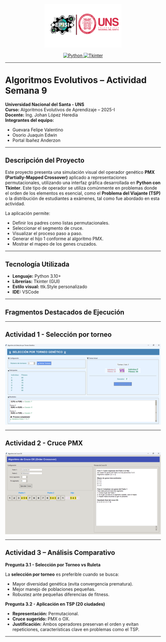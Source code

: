 <p align="center">
  <a href="https://www.uns.edu.pe" target="_blank">
    <img src="imagen_principal.png" width="250" alt="UNS Logo">
  </a>
</p>

<p align="center">
  <a href="https://www.python.org/">
    <img src="https://img.shields.io/badge/Python-3670A0?logo=python&logoColor=ffdd54" alt="Python">
  </a>
  <a href="https://www.tkdocs.com/">
    <img src="https://img.shields.io/badge/Tkinter-FF9800?logo=python&logoColor=white" alt="Tkinter">
  </a>
</p>

---

# Algoritmos Evolutivos – Actividad Semana 9  
**Universidad Nacional del Santa - UNS**  
**Curso:** Algoritmos Evolutivos de Aprendizaje – 2025-I  
**Docente:** Ing. Johan López Heredia  
**Integrantes del equipo:**
- Guevara Felipe Valentino
- Osorio Juaquin Edwin  
- Portal Ibañez Anderzon

---

## Descripción del Proyecto

Este proyecto presenta una simulación visual del operador genético **PMX (Partially-Mapped Crossover)** aplicado a representaciones permutacionales, utilizando una interfaz gráfica desarrollada en **Python con Tkinter**. Este tipo de operador se utiliza comúnmente en problemas donde el orden de los elementos es esencial, como el **Problema del Viajante (TSP)** o la distribución de estudiantes a exámenes, tal como fue abordado en esta actividad.

La aplicación permite:
- Definir los padres como listas permutacionales.
- Seleccionar el segmento de cruce.
- Visualizar el proceso paso a paso.
- Generar el hijo 1 conforme al algoritmo PMX.
- Mostrar el mapeo de los genes cruzados.

---

## Tecnología Utilizada

- **Lenguaje:** Python 3.10+
- **Librerías:** Tkinter (GUI)
- **Estilo visual:** ttk.Style personalizado
- **IDE:** VSCode

---

## Fragmentos Destacados de Ejecución

---

## Actividad 1 - Selección por torneo

![alt text](image.png)

---

## Actividad 2 - Cruce PMX

![alt text](image-1.png)

---

## Actividad 3 – Análisis Comparativo

**Pregunta 3.1 - Selección por Torneo vs Ruleta**

La **selección por torneo** es preferible cuando se busca:
- Mayor diversidad genética (evita convergencia prematura).
- Mejor manejo de poblaciones pequeñas.
- Robustez ante pequeñas diferencias de fitness.

**Pregunta 3.2 - Aplicación en TSP (20 ciudades)**

- **Representación:** Permutacional.
- **Cruce sugerido:** PMX o OX.
- **Justificación:** Ambos operadores preservan el orden y evitan repeticiones, características clave en problemas como el TSP.

---